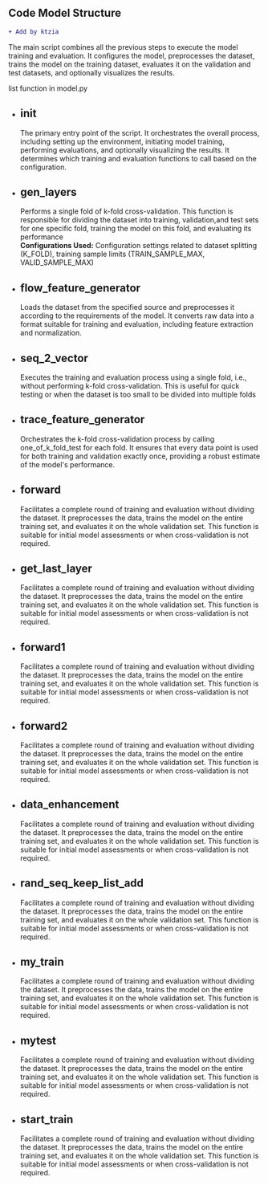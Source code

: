 ## Code Model Structure 
```diff
+ Add by ktzia
```

The main script combines all the previous steps to execute the model training and evaluation. It configures the model, preprocesses the dataset, trains the model on the training dataset, evaluates it on the validation and test datasets, and optionally visualizes the results.
    
list function in model.py
* **__init__**
  -----
  The primary entry point of the script. It orchestrates the overall process, including setting up the environment, initiating model training, performing     evaluations, and optionally visualizing the results. It determines which training and evaluation functions to call based on the configuration.
* **gen_layers** 
  -------------
   Performs a single fold of k-fold cross-validation. This function is responsible for dividing the dataset into training, validation,and test sets for one specific fold, training the model on this fold, and evaluating its performance <br>
  **Configurations Used:** 
  Configuration settings related to dataset splitting (K_FOLD), training sample limits (TRAIN_SAMPLE_MAX, VALID_SAMPLE_MAX)
* **flow_feature_generator**
  ------------------
  Loads the dataset from the specified source and preprocesses it according to the requirements of the model. It converts raw data into a format suitable for     training and evaluation, including feature extraction and normalization.
  
* **seq_2_vector**
  ------------
  Executes the training and evaluation process using a single fold, i.e., without performing k-fold cross-validation. This is useful for quick testing or when the dataset is too small to be divided into multiple folds
  
* **trace_feature_generator**
  ------------------
  Orchestrates the k-fold cross-validation process by calling one_of_k_fold_test for each fold. It ensures that every data point is used for both training and validation exactly once, providing a robust estimate of the model's performance.
  
* **forward**
  ------------------
  Facilitates a complete round of training and evaluation without dividing the dataset. It preprocesses the data, trains the model on the entire training set, and evaluates it on the whole validation set. This function is suitable for initial model assessments or when cross-validation is not required.

* **get_last_layer**
  ------------------
  Facilitates a complete round of training and evaluation without dividing the dataset. It preprocesses the data, trains the model on the entire training set, and evaluates it on the whole validation set. This function is suitable for initial model assessments or when cross-validation is not required.


* **forward1**
  ------------------
  Facilitates a complete round of training and evaluation without dividing the dataset. It preprocesses the data, trains the model on the entire training set, and evaluates it on the whole validation set. This function is suitable for initial model assessments or when cross-validation is not required.

  
* **forward2**
  ------------------
  Facilitates a complete round of training and evaluation without dividing the dataset. It preprocesses the data, trains the model on the entire training set, and evaluates it on the whole validation set. This function is suitable for initial model assessments or when cross-validation is not required.

* **data_enhancement**
  ------------------
  Facilitates a complete round of training and evaluation without dividing the dataset. It preprocesses the data, trains the model on the entire training set, and evaluates it on the whole validation set. This function is suitable for initial model assessments or when cross-validation is not required.

* **rand_seq_keep_list_add**
  ------------------
  Facilitates a complete round of training and evaluation without dividing the dataset. It preprocesses the data, trains the model on the entire training set, and evaluates it on the whole validation set. This function is suitable for initial model assessments or when cross-validation is not required.

* **my_train**
  ------------------
  Facilitates a complete round of training and evaluation without dividing the dataset. It preprocesses the data, trains the model on the entire training set, and evaluates it on the whole validation set. This function is suitable for initial model assessments or when cross-validation is not required.

* **mytest**
  ------------------
  Facilitates a complete round of training and evaluation without dividing the dataset. It preprocesses the data, trains the model on the entire training set, and evaluates it on the whole validation set. This function is suitable for initial model assessments or when cross-validation is not required.

* **start_train**
  ------------------
  Facilitates a complete round of training and evaluation without dividing the dataset. It preprocesses the data, trains the model on the entire training set, and evaluates it on the whole validation set. This function is suitable for initial model assessments or when cross-validation is not required.


           

